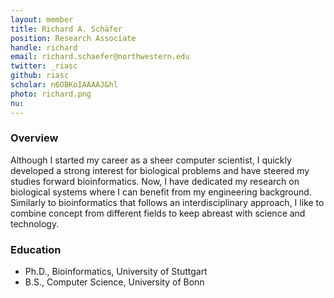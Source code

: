 ```yaml
---
layout: member
title: Richard A. Schäfer 
position: Research Associate
handle: richard
email: richard.schaefer@northwestern.edu
twitter: _riasc
github: riasc
scholar: n6OBKoIAAAAJ&hl
photo: richard.png
nu: 
---
```


### Overview
Although I started my career as a sheer computer scientist, I quickly developed a strong interest for biological problems and have steered my studies forward bioinformatics. Now, I have dedicated my research on biological systems where I can benefit from my engineering background. Similarly to bioinformatics that follows an interdisciplinary approach, I like to combine concept from different fields to keep abreast with science and technology.
### Education
- Ph.D., Bioinformatics, University of Stuttgart
- B.S., Computer Science, University of Bonn

